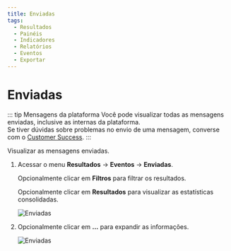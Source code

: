 ```yaml
---
title: Enviadas
tags:
  - Resultados
  - Painéis
  - Indicadores
  - Relatórios
  - Eventos
  - Exportar
---
```


# Enviadas

::: tip Mensagens da plataforma
Você pode visualizar todas as mensagens enviadas, inclusive as internas da plataforma.<br>
Se tiver dúvidas sobre problemas no envio de uma mensagem, converse com o [Customer Success](mailto:cs@phishx.io).
:::

Visualizar as mensagens enviadas.

1. Acessar o menu **Resultados** -> **Eventos** -> **Enviadas**.

   Opcionalmente clicar em **Filtros** para filtrar os resultados.

   Opcionalmente clicar em **Resultados** para visualizar as estatísticas consolidadas.

   ![Enviadas](https://cdn.phishx.io/phishx-docs/images/phishx_results_events_sent_01.webp)

2. Opcionalmente clicar em **...** para expandir as informações.

   ![Enviadas](https://cdn.phishx.io/phishx-docs/images/phishx_results_events_sent_02.webp)
